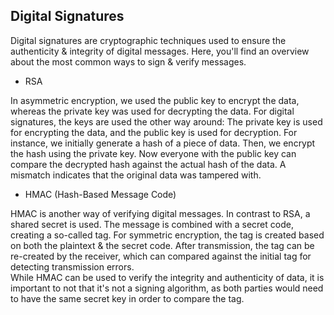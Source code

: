 ## Digital Signatures

Digital signatures are cryptographic techniques used to ensure the authenticity & integrity of digital messages.
Here, you'll find an overview about the most common ways to sign & verify messages.

- RSA

In asymmetric encryption, we used the public key to encrypt the data, whereas the private key was used for decrypting the data.
For digital signatures, the keys are used the other way around: The private key is used for encrypting the data, and the public key is used for decryption.
For instance, we initially generate a hash of a piece of data. Then, we encrypt the hash using the private key.
Now everyone with the public key can compare the decrypted hash against the actual hash of the data. A mismatch indicates that the original data was tampered with.

- HMAC (Hash-Based Message Code)

HMAC is another way of verifying digital messages.
In contrast to RSA, a shared secret is used. The message is combined with a secret code, creating a so-called tag.
For symmetric encryption, the tag is created based on both the plaintext & the secret code. After transmission, the tag can be re-created by the receiver, which can compared against the initial tag for detecting transmission errors.  
While HMAC can be used to verify the integrity and authenticity of data, it is important to not that it's not a signing algorithm, as both parties would need to have the same secret key in order to compare the tag.

